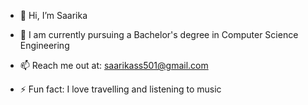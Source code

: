 - 👋 Hi, I’m Saarika
  
- 🌱 I am currently pursuing a Bachelor's degree in Computer Science Engineering
  
- 📫 Reach me out at: saarikass501@gmail.com
  
- ⚡ Fun fact: I love travelling and listening to music

